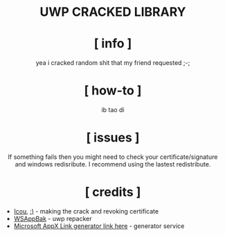<div align="center">

# UWP CRACKED LIBRARY

# [ info ]
  
yea i cracked random shit that my friend requested ;-;

# [ how-to ]
ib tao di
</div>

<div align="center">
  
# [ issues ]

If something fails then you might need to check your certificate/signature and windows redisribute. I recommend using the lastest redistribute.


# [ credits ]

</div>

+ [Icou](https://www.facebook.com/nam.nguyen2208), [:)](https://github.com/Ic0u) - making the crack and revoking certificate
+ [WSAppBak](https://github.com/Wapitiii/WSAppBak) - uwp repacker
+ [Microsoft AppX Link generator link here](https://store.rg-adguard.net/) - generator service
